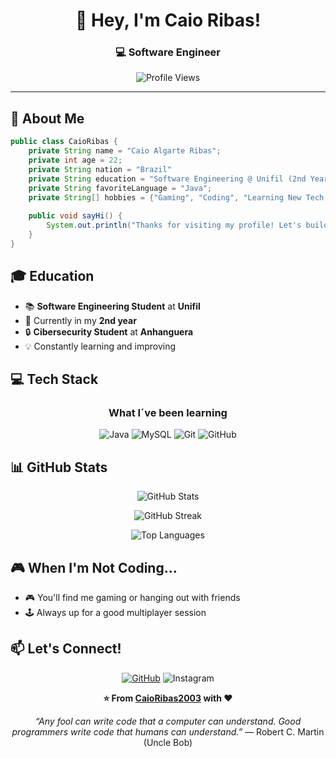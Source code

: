 <div align="center">

# 👋 Hey, I'm Caio Ribas!

### 💻 Software Engineer 

![Profile Views](https://komarev.com/ghpvc/?username=CaioRibas2003&color=blueviolet&style=flat-square)

</div>

---

## 🚀 About Me

```java
public class CaioRibas {
    private String name = "Caio Algarte Ribas";
    private int age = 22;
    private String nation = "Brazil"
    private String education = "Software Engineering @ Unifil (2nd Year)";
    private String favoriteLanguage = "Java";
    private String[] hobbies = {"Gaming", "Coding", "Learning New Tech, soccer"};
    
    public void sayHi() {
        System.out.println("Thanks for visiting my profile! Let's build something amazing! 🚀");
    }
}
```

## 🎓 Education

- 📚 **Software Engineering Student** at **Unifil**
- 🎯 Currently in my **2nd year**
- 🔒 **Cibersecurity Student** at **Anhanguera**
- 💡 Constantly learning and improving

## 💻 Tech Stack

<div align="center">

### What I´ve been learning
![Java](https://img.shields.io/badge/Java-%23ED8B00.svg?style=for-the-badge&logo=openjdk&logoColor=white)
![MySQL](https://img.shields.io/badge/MySQL-%2300f.svg?style=for-the-badge&logo=mysql&logoColor=white)
![Git](https://img.shields.io/badge/Git-%23F05033.svg?style=for-the-badge&logo=git&logoColor=white)
![GitHub](https://img.shields.io/badge/GitHub-%23121011.svg?style=for-the-badge&logo=github&logoColor=white)

</div>

## 📊 GitHub Stats

<div align="center">
  
![GitHub Stats](https://github-readme-stats.vercel.app/api?username=CaioRibas2003&show_icons=true&theme=radical&hide_border=true&bg_color=0D1117&title_color=F85D7F&icon_color=F8D866)

![GitHub Streak](https://github-readme-streak-stats.herokuapp.com/?user=CaioRibas2003&theme=radical&hide_border=true&background=0D1117&stroke=F85D7F&ring=F8D866&fire=F85D7F&currStreakLabel=F85D7F)

![Top Languages](https://github-readme-stats.vercel.app/api/top-langs/?username=CaioRibas2003&layout=compact&theme=radical&hide_border=true&bg_color=0D1117&title_color=F85D7F&icon_color=F8D866)

</div>

## 🎮 When I'm Not Coding...

- 🎮 You'll find me gaming or hanging out with friends
- 🕹️ Always up for a good multiplayer session


## 📫 Let's Connect!

<div align="center">

[![GitHub](https://img.shields.io/badge/GitHub-CaioRibas2003-181717?style=for-the-badge&logo=github)](https://github.com/CaioRibas2003)
![Instagram](https://img.shields.io/badge/Instagram-@caioalgarteribas-E4405F?style=for-the-badge&logo=instagram&logoColor=white)


</div>

<div align="center">
  
**⭐️ From [CaioRibas2003](https://github.com/CaioRibas2003) with ❤️**

*“Any fool can write code that a computer can understand. Good programmers write code that humans can understand.”*
— Robert C. Martin (Uncle Bob)

</div>
